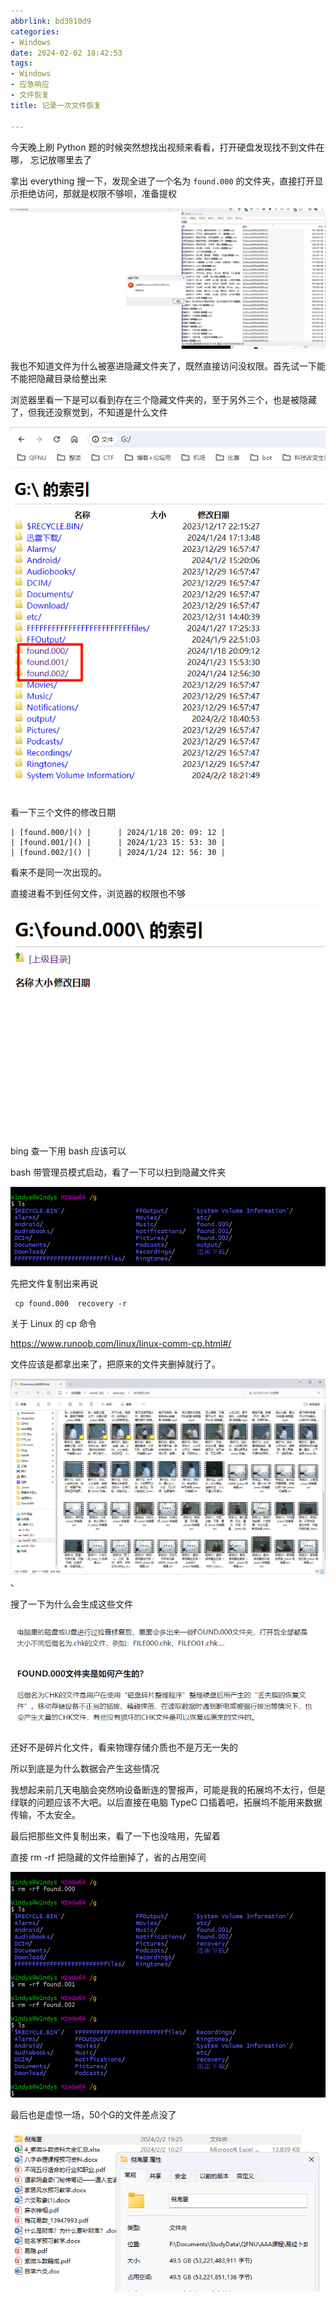 ```yaml
---
abbrlink: bd3810d9
categories:
- Windows
date: 2024-02-02 18:42:53
tags:
- Windows
- 应急响应
- 文件恢复
title: 记录一次文件恢复

---
```


今天晚上刷 Python 题的时候突然想找出视频来看看，打开硬盘发现找不到文件在哪， 忘记放哪里去了

拿出 everything 搜一下，发现全进了一个名为 `found.000` 的文件夹，直接打开显示拒绝访问，那就是权限不够呗，准备提权

![image-20240202185053893](../images/recovery_note/image-20240202185053893.png)

我也不知道文件为什么被塞进隐藏文件夹了，既然直接访问没权限。首先试一下能不能把隐藏目录给整出来

浏览器里看一下是可以看到存在三个隐藏文件夹的，至于另外三个，也是被隐藏了，但我还没察觉到，不知道是什么文件

![image-20240202190110551](../images/recovery_note/image-20240202190110551.png)

看一下三个文件的修改日期

```
| [found.000/]() |      | 2024/1/18 20: 09: 12 |
| [found.001/]() |      | 2024/1/23 15: 53: 30 |
| [found.002/]() |      | 2024/1/24 12: 56: 30 |
```

看来不是同一次出现的。

直接进看不到任何文件，浏览器的权限也不够

![image-20240202190313953](../images/recovery_note/image-20240202190313953.png)

bing 查一下用 bash 应该可以

bash 带管理员模式启动，看了一下可以扫到隐藏文件夹

![image-20240202190635383](../images/recovery_note/image-20240202190635383.png)

先把文件复制出来再说

```
 cp found.000  recovery -r
```

关于 Linux 的 cp 命令

https://www.runoob.com/linux/linux-comm-cp.html#/

文件应该是都拿出来了，把原来的文件夹删掉就行了。

![image-20240202191625392](../images/recovery_note/image-20240202191625392.png)、

搜了一下为什么会生成这些文件

![image-20240202191934777](../images/recovery_note/image-20240202191934777.png)

还好不是碎片化文件，看来物理存储介质也不是万无一失的

所以到底是为什么数据会产生这些情况

我想起来前几天电脑会突然响设备断连的警报声，可能是我的拓展坞不太行，但是绿联的问题应该不大吧。以后直接在电脑 TypeC 口插着吧，拓展坞不能用来数据传输，不太安全。

最后把那些文件复制出来，看了一下也没啥用，先留着

直接 rm -rf 把隐藏的文件给删掉了，省的占用空间

![image-20240202194922142](../images/recovery_note/image-20240202194922142.png)

最后也是虚惊一场，50个G的文件差点没了

![image-20240202195444290](../images/recovery_note/image-20240202195444290.png)
